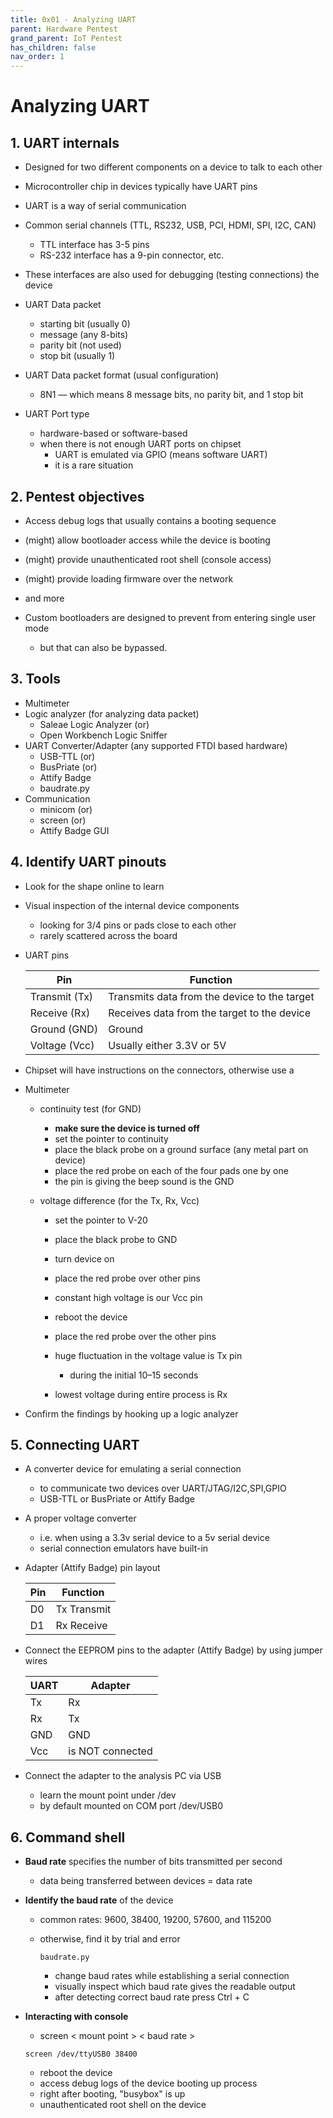 ```yaml
---
title: 0x01 - Analyzing UART
parent: Hardware Pentest
grand_parent: IoT Pentest
has_children: false
nav_order: 1
---
```


# Analyzing UART

## 1. UART internals

* Designed for two different components on a device to talk to each other 
* Microcontroller chip in devices typically have UART pins
* UART is a way of serial communication 
* Common serial channels (TTL, RS232, USB, PCI, HDMI, SPI, I2C, CAN)
  * TTL interface has 3-5 pins
  * RS-232 interface has a 9-pin connector, etc.
* These interfaces are also used for debugging (testing connections) the device

* UART Data packet
  * starting bit (usually 0)
  * message (any 8-bits)
  * parity bit (not used)
  * stop bit (usually 1)

* UART Data packet format (usual configuration)
  * 8N1 — which means 8 message bits, no parity bit, and 1 stop bit 

* UART Port type 
  * hardware-based or software-based
  * when there is not enough UART ports on chipset
    * UART is emulated via GPIO (means software UART)
    * it is a rare situation

## 2. Pentest objectives

* Access debug logs that usually contains a booting sequence
* (might) allow bootloader access while the device is booting
* (might) provide unauthenticated root shell (console access)
* (might) provide loading firmware over the network
* and more

* Custom bootloaders are designed to prevent from entering single user mode
  * but that can also be bypassed.

## 3. Tools

* Multimeter
* Logic analyzer (for analyzing data packet)
  * Saleae Logic Analyzer (or)
  * Open Workbench Logic Sniffer
* UART Converter/Adapter (any supported FTDI based hardware)
  * USB-TTL (or)
  * BusPriate (or)
  * Attify Badge
  * baudrate.py
* Communication
  * minicom (or)
  * screen (or)
  * Attify Badge GUI

## 4. Identify UART pinouts

* Look for the shape online to learn
* Visual inspection of the internal device components
  * looking for 3/4 pins or pads close to each other
  * rarely scattered across the board
* UART pins

  Pin | Function
  -----|--------
  Transmit (Tx) | Transmits data from the device to the target
  Receive  (Rx) | Receives data from the target to the device
  Ground  (GND) | Ground
  Voltage (Vcc) | Usually either 3.3V or 5V

* Chipset will have instructions on the connectors, otherwise use a
* Multimeter
  * continuity test (for GND)
    * **make sure the device is turned off**
    * set the pointer to continuity
    * place the black probe on a ground surface (any metal part on device)
    * place the red probe on each of the four pads one by one
    * the pin is giving the beep sound is the GND

  * voltage difference (for the Tx, Rx, Vcc)
    * set the pointer to V-20
    * place the black probe to GND
    * turn device on
    * place the red probe over other pins
    * constant high voltage is our Vcc pin

    * reboot the device
    * place the red probe over the other pins
    * huge fluctuation in the voltage value is Tx pin
      * during the initial 10–15 seconds 
    * lowest voltage during entire process is Rx

* Confirm the findings by hooking up a logic analyzer
  
## 5. Connecting UART

* A converter device for emulating a serial connection 
  * to communicate two devices over UART/JTAG/I2C,SPI,GPIO
  * USB-TTL or BusPriate or Attify Badge
* A proper voltage converter 
  * i.e. when using a 3.3v serial device to a 5v serial device
  * serial connection emulators have built-in

* Adapter (Attify Badge) pin layout
  
  Pin|Function
  ---|---
  D0 | Tx Transmit
  D1 | Rx Receive

* Connect the EEPROM pins to the adapter (Attify Badge) by using jumper wires

  UART | Adapter
  -----|--------
  Tx | Rx
  Rx | Tx
  GND | GND
  Vcc | is NOT connected

* Connect the adapter to the analysis PC via USB
  * learn the mount point under /dev
  * by default mounted on COM port /dev/USB0
  
## 6. Command shell

* **Baud rate** specifies the number of bits transmitted per second
  * data being transferred between devices = data rate

* **Identify the baud rate** of the device
  * common rates: 9600, 38400, 19200, 57600, and 115200
  * otherwise, find it by trial and error
  
    `baudrate.py`
    * change baud rates while establishing a serial connection
    * visually inspect which baud rate gives the readable output
    * after detecting correct baud rate press Ctrl + C

* **Interacting with console**
  * screen < mount point > < baud rate >
  
  `screen /dev/ttyUSB0 38400`
  
  * reboot the device
  * access debug logs of the device booting up process
  * right after booting, "busybox" is up
  * unauthenticated root shell on the device

